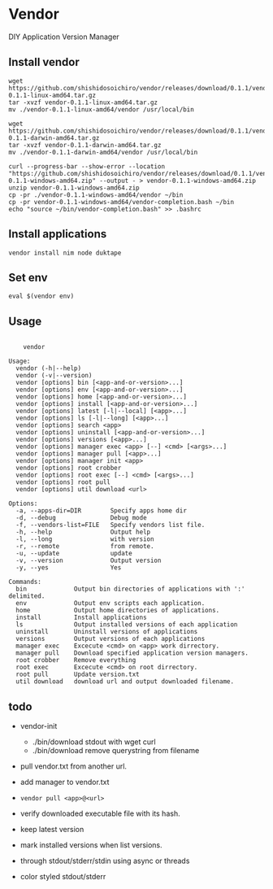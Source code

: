 # Vendor

DIY Application Version Manager

## Install vendor

```
wget https://github.com/shishidosoichiro/vendor/releases/download/0.1.1/vendor-0.1.1-linux-amd64.tar.gz
tar -xvzf vendor-0.1.1-linux-amd64.tar.gz
mv ./vendor-0.1.1-linux-amd64/vendor /usr/local/bin
```

```
wget https://github.com/shishidosoichiro/vendor/releases/download/0.1.1/vendor-0.1.1-darwin-amd64.tar.gz
tar -xvzf vendor-0.1.1-darwin-amd64.tar.gz
mv ./vendor-0.1.1-darwin-amd64/vendor /usr/local/bin
```

```
curl --progress-bar --show-error --location "https://github.com/shishidosoichiro/vendor/releases/download/0.1.1/vendor-0.1.1-windows-amd64.zip" --output - > vendor-0.1.1-windows-amd64.zip
unzip vendor-0.1.1-windows-amd64.zip
cp -pr ./vendor-0.1.1-windows-amd64/vendor ~/bin
cp -pr vendor-0.1.1-windows-amd64/vendor-completion.bash ~/bin
echo "source ~/bin/vendor-completion.bash" >> .bashrc
```

## Install applications

```
vendor install nim node duktape
```

## Set env

```
eval $(vendor env)
```


## Usage

```

    vendor

Usage:
  vendor (-h|--help)
  vendor (-v|--version)
  vendor [options] bin [<app-and-or-version>...]
  vendor [options] env [<app-and-or-version>...]
  vendor [options] home [<app-and-or-version>...]
  vendor [options] install [<app-and-or-version>...]
  vendor [options] latest [-l|--local] [<app>...]
  vendor [options] ls [-l|--long] [<app>...]
  vendor [options] search <app>
  vendor [options] uninstall [<app-and-or-version>...]
  vendor [options] versions [<app>...]
  vendor [options] manager exec <app> [--] <cmd> [<args>...]
  vendor [options] manager pull [<app>...]
  vendor [options] manager init <app>
  vendor [options] root crobber
  vendor [options] root exec [--] <cmd> [<args>...]
  vendor [options] root pull
  vendor [options] util download <url>

Options:
  -a, --apps-dir=DIR        Specify apps home dir
  -d, --debug               Debug mode
  -f, --vendors-list=FILE   Specify vendors list file.
  -h, --help                Output help
  -l, --long                with version
  -r, --remote              from remote.
  -u, --update              update
  -v, --version             Output version
  -y, --yes                 Yes

Commands:
  bin             Output bin directories of applications with ':' delimited.
  env             Output env scripts each application.
  home            Output home directories of applications.
  install         Install applications
  ls              Output installed versions of each application
  uninstall       Uninstall versions of applications
  versions        Output versions of each applications
  manager exec    Excecute <cmd> on <app> work dirrectory.
  manager pull    Download specified application version managers.
  root crobber    Remove everything
  root exec       Excecute <cmd> on root dirrectory.
  root pull       Update version.txt
  util download   download url and output downloaded filename.
```


## todo

- vendor-init
  - ./bin/download stdout with wget curl
  - ./bin/download remove querystring from filename
- pull vendor.txt from another url.
- add manager to vendor.txt
- `vendor pull <app>@<url>`
- verify downloaded executable file with its hash.
- keep latest version
- mark installed versions when list versions.


- through stdout/stderr/stdin using async or threads
- color styled stdout/stderr
